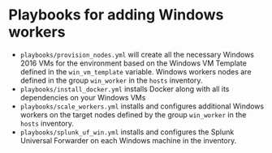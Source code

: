 # Playbooks for adding Windows workers

-   `playbooks/provision_nodes.yml` will create all the necessary Windows 2016 VMs for the environment based on the Windows VM Template defined in the `win_vm_template` variable. Windows workers nodes are defined in the group `win_worker` in the `hosts` inventory.
-   `playbooks/install_docker.yml` installs Docker along with all its dependencies on your Windows VMs
-   `playbooks/scale_workers.yml` installs and configures additional Windows workers on the target nodes defined by the group `win_worker` in the `hosts` inventory.
-   `playbooks/splunk_uf_win.yml` installs and configures the Splunk Universal Forwarder on each Windows machine in the inventory.